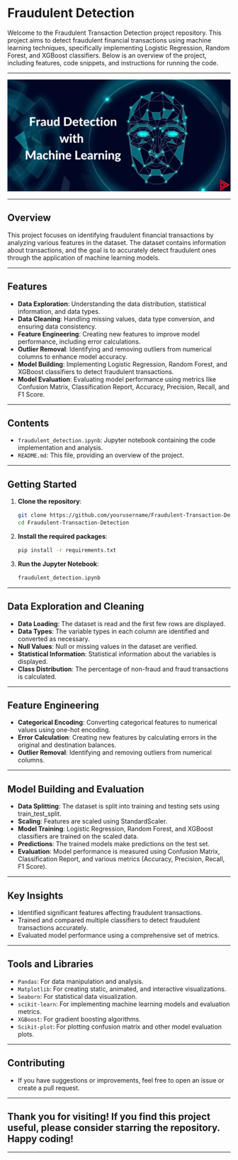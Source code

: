 # Fraudulent Detection

Welcome to the Fraudulent Transaction Detection project repository. This project aims to detect fraudulent financial transactions using machine learning techniques, specifically implementing Logistic Regression, Random Forest, and XGBoost classifiers. Below is an overview of the project, including features, code snippets, and instructions for running the code.

---

<div align="center">
  <img src="./Fraud-Detection.png" alt="Fraud Detection" style="border:none;">
</div>

---

## Overview

This project focuses on identifying fraudulent financial transactions by analyzing various features in the dataset. The dataset contains information about transactions, and the goal is to accurately detect fraudulent ones through the application of machine learning models.

---

## Features

- **Data Exploration**: Understanding the data distribution, statistical information, and data types.
- **Data Cleaning**: Handling missing values, data type conversion, and ensuring data consistency.
- **Feature Engineering**: Creating new features to improve model performance, including error calculations.
- **Outlier Removal**: Identifying and removing outliers from numerical columns to enhance model accuracy.
- **Model Building**: Implementing Logistic Regression, Random Forest, and XGBoost classifiers to detect fraudulent transactions.
- **Model Evaluation**: Evaluating model performance using metrics like Confusion Matrix, Classification Report, Accuracy, Precision, Recall, and F1 Score.

---

## Contents

- `fraudulent_detection.ipynb`: Jupyter notebook containing the code implementation and analysis.
- `README.md`: This file, providing an overview of the project.

---

## Getting Started

1. **Clone the repository**:
   ```bash
   git clone https://github.com/yourusername/Fraudulent-Transaction-Detection.git
   cd Fraudulent-Transaction-Detection
2. **Install the required packages**:
   ```bash
   pip install -r requirements.txt
3. **Run the Jupyter Notebook**:
   ```bash
   fraudulent_detection.ipynb

---

## Data Exploration and Cleaning
- **Data Loading**: The dataset is read and the first few rows are displayed.
- **Data Types**: The variable types in each column are identified and converted as necessary.
- **Null Values**: Null or missing values in the dataset are verified.
- **Statistical Information**: Statistical information about the variables is displayed.
- **Class Distribution**: The percentage of non-fraud and fraud transactions is calculated.

---

## Feature Engineering
- **Categorical Encoding**: Converting categorical features to numerical values using one-hot encoding.
- **Error Calculation**: Creating new features by calculating errors in the original and destination balances.
- **Outlier Removal**: Identifying and removing outliers from numerical columns.

---

## Model Building and Evaluation
- **Data Splitting**: The dataset is split into training and testing sets using train_test_split.
- **Scaling**: Features are scaled using StandardScaler.
- **Model Training**: Logistic Regression, Random Forest, and XGBoost classifiers are trained on the scaled data.
- **Predictions**: The trained models make predictions on the test set.
- **Evaluation**: Model performance is measured using Confusion Matrix, Classification Report, and various metrics (Accuracy, Precision, Recall, F1 Score).

---

## Key Insights
- Identified significant features affecting fraudulent transactions.
- Trained and compared multiple classifiers to detect fraudulent transactions accurately.
- Evaluated model performance using a comprehensive set of metrics.

---

## Tools and Libraries
- `Pandas`: For data manipulation and analysis.
- `Matplotlib`: For creating static, animated, and interactive visualizations.
- `Seaborn`: For statistical data visualization.
- `scikit-learn`: For implementing machine learning models and evaluation metrics.
- `XGBoost`: For gradient boosting algorithms.
- `Scikit-plot`: For plotting confusion matrix and other model evaluation plots.

---

## Contributing
- If you have suggestions or improvements, feel free to open an issue or create a pull request.

---

## Thank you for visiting! If you find this project useful, please consider starring the repository. Happy coding!

---
